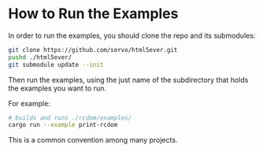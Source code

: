 # How to Run the Examples

In order to run the examples, you should clone the repo and its submodules:

```bash
git clone https://github.com/servo/html5ever.git
pushd ./html5ever/
git submodule update --init
```

Then run the examples, using the just name of the subdirectory that holds the examples you want to run.

For example:

```bash
# builds and runs ./rcdom/examples/
cargo run --example print-rcdom
```

This is a common convention among many projects.
